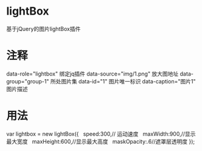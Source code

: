 # lightBox
基于jQuery的图片lightBox插件

# 注释
  data-role="lightbox" 绑定jq插件
	data-source="img/1.png" 放大图地址
	data-group="group-1" 所处图片集
	data-id="1" 图片唯一标识
	data-caption="图片1" 图片描述
  
# 用法
  var lightbox = new lightBox({
		    speed:300,// 运动速度
		    maxWidth:900,//显示最大宽度
		    maxHeight:600,//显示最大高度
		    maskOpacity:.6//遮罩层透明度
		  });
  
